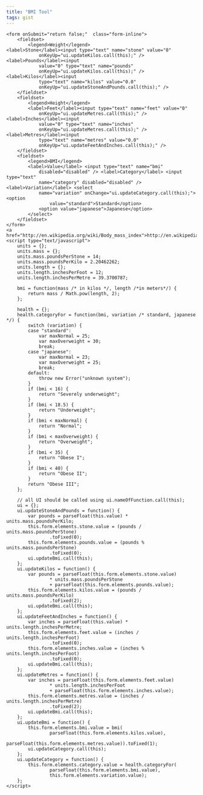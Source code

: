```yaml
---
title: "BMI Tool"
tags: gist
---
```


	<form onSubmit="return false;"  class="form-inline">
		<fieldset>
			<legend>Weight</legend>
	<label>Stone</label><input type="text" name="stone" value="0"
				onKeyUp="ui.updateKilos.call(this);" /> <label>Pounds</label><input
				value="0" type="text" name="pounds"
				onKeyUp="ui.updateKilos.call(this);" /><label>Kilos</label><input
				type="text" name="kilos" value="0.0"
				onKeyUp="ui.updateStoneAndPounds.call(this);" />
		</fieldset>
		<fieldset>
			<legend>Height</legend>
			<label>Feet</label><input type="text" name="feet" value="0"
				onKeyUp="ui.updateMetres.call(this);" /> <label>Inches</label><input
				value="0" type="text" name="inches"
				onKeyUp="ui.updateMetres.call(this);" /><label>Metres</label><input
				type="text" name="metres" value="0.0"
				onKeyUp="ui.updateFeetAndInches.call(this);" />
		</fieldset>
		<fieldset>
			<legend>BMI</legend>
			<label>Value</label> <input type="text" name="bmi"
				disabled="disabled" /> <label>Category</label> <input type="text"
				name="category" disabled="disabled" /> <label>Variation</label> <select
				name="variation" onChange="ui.updateCategory.call(this);"><option
					value="standard">Standard</option>
				<option value="japanese">Japanese</option>
			</select>
		</fieldset>
	</form>
	<a href="http://en.wikipedia.org/wiki/Body_mass_index">http://en.wikipedia.org/wiki/Body_mass_index</a>
	<script type="text/javascript">
		units = {};
        units.mass = {};
        units.mass.poundsPerStone = 14;
        units.mass.poundsPerKilo = 2.20462262;
        units.length = {};
        units.length.inchesPerFoot = 12;
        units.length.inchesPerMetre = 39.3700787;

        bmi = function(mass /* in kilos */, length /*in meters*/) {
	        return mass / Math.pow(length, 2);
        };

        health = {};
        health.categoryFor = function(bmi, variation /* standard, japanese */) {
	        switch (variation) {
	        case "standard":
		        var maxNormal = 25;
		        var maxOverweight = 30;
		        break;
	        case "japanese":
		        var maxNormal = 23;
		        var maxOverweight = 25;
		        break;
	        default:
		        throw new Error("unknown system");
	        }
	        if (bmi < 16) {
		        return "Severely underweight";
	        }
	        if (bmi < 18.5) {
		        return "Underweight";
	        }
	        if (bmi < maxNormal) {
		        return "Normal";
	        }
	        if (bmi < maxOverweight) {
		        return "Overweight";
	        }
	        if (bmi < 35) {
		        return "Obese I";
	        }
	        if (bmi < 40) {
		        return "Obese II";
	        }
	        return "Obese III";
        };

        // all UI should be called using ui.nameOfFunction.call(this);
        ui = {};
        ui.updateStoneAndPounds = function() {
	        var pounds = parseFloat(this.value) * units.mass.poundsPerKilo;
	        this.form.elements.stone.value = (pounds / units.mass.poundsPerStone)
	                .toFixed(0);
	        this.form.elements.pounds.value = (pounds % units.mass.poundsPerStone)
	                .toFixed(0);
	        ui.updateBmi.call(this);
        };
        ui.updateKilos = function() {
	        var pounds = parseFloat(this.form.elements.stone.value)
	                * units.mass.poundsPerStone
	                + parseFloat(this.form.elements.pounds.value);
	        this.form.elements.kilos.value = (pounds / units.mass.poundsPerKilo)
	                .toFixed(2);
	        ui.updateBmi.call(this);
        };
        ui.updateFeetAndInches = function() {
	        var inches = parseFloat(this.value) * units.length.inchesPerMetre;
	        this.form.elements.feet.value = (inches / units.length.inchesPerFoot)
	                .toFixed(0);
	        this.form.elements.inches.value = (inches % units.length.inchesPerFoot)
	                .toFixed(0);
	        ui.updateBmi.call(this);
        };
        ui.updateMetres = function() {
	        var inches = parseFloat(this.form.elements.feet.value)
	                * units.length.inchesPerFoot
	                + parseFloat(this.form.elements.inches.value);
	        this.form.elements.metres.value = (inches / units.length.inchesPerMetre)
	                .toFixed(2);
	        ui.updateBmi.call(this);
        };
        ui.updateBmi = function() {
	        this.form.elements.bmi.value = bmi(
	                parseFloat(this.form.elements.kilos.value),
	                parseFloat(this.form.elements.metres.value)).toFixed(1);
	        ui.updateCategory.call(this);
        };
        ui.updateCategory = function() {
	        this.form.elements.category.value = health.categoryFor(
	                parseFloat(this.form.elements.bmi.value),
	                this.form.elements.variation.value);
        };
	</script>
